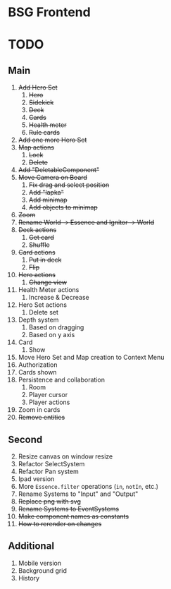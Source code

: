 # BSG Frontend

# TODO

## Main

1. ~~Add Hero Set~~
   1. ~~Hero~~
   2. ~~Sidekick~~
   3. ~~Deck~~
   4. ~~Cards~~
   5. ~~Health meter~~
   6. ~~Rule cards~~
2. ~~Add one more Hero Set~~
3. ~~Map actions~~
   1. ~~Lock~~
   2. ~~Delete~~
4. ~~Add "DeletableComponent"~~
5. ~~Move Camera on Board~~
   1. ~~Fix drag and select position~~
   2. ~~Add "lapka"~~
   3. ~~Add minimap~~
   4. ~~Add objects to minimap~~
6. ~~Zoom~~
7. ~~Rename World -> Essence and Ignitor -> World~~
8. ~~Deck actions~~
   1. ~~Get card~~
   2. ~~Shuffle~~
9. ~~Card actions~~
   1. ~~Put in deck~~
   2. ~~Flip~~
10. ~~Hero actions~~
    1. ~~Change view~~
11. Health Meter actions
    1. Increase & Decrease
12. Hero Set actions
    1. Delete set
13. Depth system
    1. Based on dragging
    2. Based on y axis
14. Card
    1. Show
15. Move Hero Set and Map creation to Context Menu
16. Authorization
17. Cards shown
18. Persistence and collaboration
    1. Room
    2. Player cursor
    3. Player actions
19. Zoom in cards
20. ~~Remove entities~~

## Second

2. Resize canvas on window resize
1. Refactor SelectSystem
1. Refactor Pan system
1. Ipad version
1. More `Essence.filter` operations (`in`, `notIn`, etc.)
1. Rename Systems to "Input" and "Output"
1. ~~Replace png with svg~~
1. ~~Rename Systems to EventSystems~~
1. ~~Make component names as constants~~
1. ~~How to rerender on changes~~

## Additional

1. Mobile version
2. Background grid
3. History
